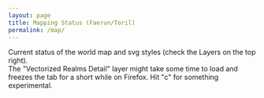 ```yaml
---
layout: page
title: Mapping Status (Faerun/Toril)
permalink: /map/
---
```

<script type="module" crossorigin src="{{ site.baseurl }}/assets/index-DJXR_W26.js"></script>
<link rel="stylesheet" crossorigin href="{{ site.baseurl }}/assets/index-BMSo-914.css">
<script src="https://cdn.jsdelivr.net/npm/cesium@1.117.0/Build/Cesium/Cesium.js"></script>

Current status of the world map and svg styles (check the Layers on the top right).<br>
The "Vectorized Realms Detail" layer might take some time to load and freezes the tab for a short while on Firefox. Hit "c" for something experimental.

<div id="map"></div>
<div id="mappad" style="height:800px"></div>